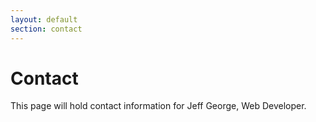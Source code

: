 ```yaml
---
layout: default
section: contact
---
```


# Contact

This page will hold contact information for Jeff George, Web Developer.